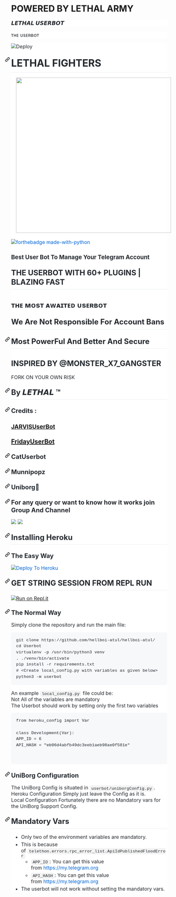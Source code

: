 # POWERED BY LETHAL ARMY 
<div dir="ltr" style="text-align: left;" trbidi="on">
<h3 style="background-color: white; box-sizing: border-box; color: #24292e; font-family: -apple-system, BlinkMacSystemFont, &quot;Segoe UI&quot;, Helvetica, Arial, sans-serif, &quot;Apple Color Emoji&quot;, &quot;Segoe UI Emoji&quot;; font-size: 1.25em; line-height: 1.25; margin-bottom: 16px; margin-top: 0px !important;">
𝙇𝙀𝙏𝙃𝘼𝙇 𝙐𝙎𝙀𝙍𝘽𝙊𝙏</h3>
<div style="background-color: white; box-sizing: border-box; color: #24292e; font-family: -apple-system, BlinkMacSystemFont, &quot;Segoe UI&quot;, Helvetica, Arial, sans-serif, &quot;Apple Color Emoji&quot;, &quot;Segoe UI Emoji&quot;; font-size: 16px; margin-bottom: 16px;">
ᴛʜᴇ ᴜsᴇʀʙᴏᴛ</div>
<div style="background-color: white; box-sizing: border-box; color: #24292e; font-family: -apple-system, BlinkMacSystemFont, &quot;Segoe UI&quot;, Helvetica, Arial, sans-serif, &quot;Apple Color Emoji&quot;, &quot;Segoe UI Emoji&quot;; font-size: 16px; margin-bottom: 16px;">
<a href="https://dashboard.heroku.com/new?template=https%3A%2F%2Fgithub.com%2FLETHAL-ARMY%2FLETHAL-USERBOT" rel="nofollow" style="background-color: initial; box-sizing: border-box; color: #0366d6; text-decoration-line: none;"><img alt="Deploy" data-canonical-src="https://www.herokucdn.com/deploy/button.svg" 
<div dir="ltr" style="background-color: white; box-sizing: border-box; color: #24292e; font-family: -apple-system, BlinkMacSystemFont, &quot;Segoe UI&quot;, Helvetica, Arial, sans-serif, &quot;Apple Color Emoji&quot;, &quot;Segoe UI Emoji&quot;; font-size: 16px; margin-bottom: 0px !important;">
<h1 style="border-bottom: 1px solid rgb(234, 236, 239); box-sizing: border-box; line-height: 1.25; margin: 24px 0px 16px; padding-bottom: 0.3em;">
<a aria-hidden="true" class="anchor" href="https://github.com/hellboi-atul/hellboi-atul/blob/master/README.md#jarvis" id="user-content-jarvis" style="background-color: initial; box-sizing: border-box; color: #0366d6; float: left; line-height: 1; margin-left: -20px; padding-right: 4px; text-decoration-line: none;"><svg aria-hidden="true" class="octicon octicon-link" height="16" version="1.1" viewbox="0 0 16 16" width="16"><path d="M7.775 3.275a.75.75 0 001.06 1.06l1.25-1.25a2 2 0 112.83 2.83l-2.5 2.5a2 2 0 01-2.83 0 .75.75 0 00-1.06 1.06 3.5 3.5 0 004.95 0l2.5-2.5a3.5 3.5 0 00-4.95-4.95l-1.25 1.25zm-4.69 9.64a2 2 0 010-2.83l2.5-2.5a2 2 0 012.83 0 .75.75 0 001.06-1.06 3.5 3.5 0 00-4.95 0l-2.5 2.5a3.5 3.5 0 004.95 4.95l1.25-1.25a.75.75 0 00-1.06-1.06l-1.25 1.25a2 2 0 01-2.83 0z" fill-rule="evenodd"></path></svg></a>LETHAL FIGHTERS</h1>
<div class="separator" style="clear: both; text-align: center;">
<a href="https://telegra.ph/file/d25b5800ff018b3df3e16.jpg" imageanchor="1" style="margin-left: 1em; margin-right: 1em;"><img border="0" data-original-height="500" data-original-width="500" height="500" src="https://telegra.ph/file/d25b5800ff018b3df3e16.jpg" width="500" /></a></div>
<div>
<br /></div>
<div align="center" style="box-sizing: border-box;">
</div>
<div style="box-sizing: border-box;">
<a href="https://www.python.org/" rel="nofollow" style="background-color: initial; box-sizing: border-box; color: #0366d6; text-decoration-line: none;"><img alt="forthebadge made-with-python" src="https://camo.githubusercontent.com/5392ad6fb7875a2520001270f08309896b6cb25d/687474703a2f2f466f7254686542616467652e636f6d2f696d616765732f6261646765732f6d6164652d776974682d707974686f6e2e737667" style="border-style: none; box-sizing: initial; max-width: 100%;" /></a></div>
<div style="box-sizing: border-box;">
<h3 style="text-align: left;">
Best User Bot To Manage Your Telegram Account</h3>
</div>
<h2 style="border-bottom: 1px solid rgb(234, 236, 239); box-sizing: border-box; line-height: 1.25; margin-bottom: 16px; margin-top: 24px; padding-bottom: 0.3em;">
THE USERBOT WITH 60+ PLUGINS | BLAZING FAST </h2>
<h2 style="text-align: left;">
ᴛʜᴇ ᴍᴏsᴛ ᴀᴡᴀɪᴛᴇᴅ ᴜsᴇʀʙᴏᴛ</h2>
<h2 style="border-bottom: 1px solid rgb(234, 236, 239); box-sizing: border-box; line-height: 1.25; margin-bottom: 16px; margin-top: 24px; padding-bottom: 0.3em;">
We Are Not Responsible For Account Bans</h2>
<h2 style="border-bottom: 1px solid rgb(234, 236, 239); box-sizing: border-box; line-height: 1.25; margin-bottom: 16px; margin-top: 24px; padding-bottom: 0.3em;">
<a aria-hidden="true" class="anchor" href="https://github.com/hellboi-atul/hellboi-atul/blob/master/README.md#the-most-powerful-and-better-and-secure" id="user-content-the-most-powerful-and-better-and-secure" style="background-color: initial; box-sizing: border-box; color: #0366d6; float: left; line-height: 1; margin-left: -20px; padding-right: 4px; text-decoration-line: none;"><svg aria-hidden="true" class="octicon octicon-link" height="16" version="1.1" viewbox="0 0 16 16" width="16"><path d="M7.775 3.275a.75.75 0 001.06 1.06l1.25-1.25a2 2 0 112.83 2.83l-2.5 2.5a2 2 0 01-2.83 0 .75.75 0 00-1.06 1.06 3.5 3.5 0 004.95 0l2.5-2.5a3.5 3.5 0 00-4.95-4.95l-1.25 1.25zm-4.69 9.64a2 2 0 010-2.83l2.5-2.5a2 2 0 012.83 0 .75.75 0 001.06-1.06 3.5 3.5 0 00-4.95 0l-2.5 2.5a3.5 3.5 0 004.95 4.95l1.25-1.25a.75.75 0 00-1.06-1.06l-1.25 1.25a2 2 0 01-2.83 0z" fill-rule="evenodd"></path></svg></a><a href="https://github.com/jarvis210904/J.A.R.V.I.S-Userbot#most-powerful-and-better-and-secure" id="user-content-most-powerful-and-better-and-secure" style="background-color: initial; box-sizing: border-box; color: #0366d6; text-decoration-line: none;"></a>Most PowerFul And Better And Secure</h2>
<h2 style="text-align: left;">
INSPIRED BY @MONSTER_X7_GANGSTER</h2>

FORK ON YOUR OWN RISK</h2>
<h2 style="border-bottom: 1px solid rgb(234, 236, 239); box-sizing: border-box; line-height: 1.25; margin-bottom: 16px; margin-top: 24px; padding-bottom: 0.3em;">
<a aria-hidden="true" class="anchor" href="https://github.com/hellboi-atul/hellboi-atul/blob/master/README.md#by-team-Dark-Cobra™" id="user-content-by-team-Dark Cobra™" style="background-color: initial; box-sizing: border-box; color: #0366d6; float: left; line-height: 1; margin-left: -20px; padding-right: 4px; text-decoration-line: none;"><svg aria-hidden="true" class="octicon octicon-link" height="16" version="1.1" viewbox="0 0 16 16" width="16"><path d="M7.775 3.275a.75.75 0 001.06 1.06l1.25-1.25a2 2 0 112.83 2.83l-2.5 2.5a2 2 0 01-2.83 0 .75.75 0 00-1.06 1.06 3.5 3.5 0 004.95 0l2.5-2.5a3.5 3.5 0 00-4.95-4.95l-1.25 1.25zm-4.69 9.64a2 2 0 010-2.83l2.5-2.5a2 2 0 012.83 0 .75.75 0 001.06-1.06 3.5 3.5 0 00-4.95 0l-2.5 2.5a3.5 3.5 0 004.95 4.95l1.25-1.25a.75.75 0 00-1.06-1.06l-1.25 1.25a2 2 0 01-2.83 0z" fill-rule="evenodd"></path></svg></a><a href="https://github.com/jarvis210904/J.A.R.V.I.S-Userbot#by-team-jarvis" id="user-content-by-team-jarvis" style="background-color: initial; box-sizing: border-box; color: #0366d6; text-decoration-line: none;"></a>By 𝙇𝙀𝙏𝙃𝘼𝙇 ™</h2>
<h3 style="box-sizing: border-box; font-size: 1.25em; line-height: 1.25; margin-bottom: 16px; margin-top: 24px;">
<a aria-hidden="true" class="anchor" href="https://github.com/hellboi-atul/hellboi-atul/blob/master/README.md#credits--fridayuserbot" id="user-content-credits--fridayuserbot" style="background-color: initial; box-sizing: border-box; color: #0366d6; float: left; line-height: 1; margin-left: -20px; padding-right: 4px; text-decoration-line: none;"><svg aria-hidden="true" class="octicon octicon-link" height="16" version="1.1" viewbox="0 0 16 16" width="16"><path d="M7.775 3.275a.75.75 0 001.06 1.06l1.25-1.25a2 2 0 112.83 2.83l-2.5 2.5a2 2 0 01-2.83 0 .75.75 0 00-1.06 1.06 3.5 3.5 0 004.95 0l2.5-2.5a3.5 3.5 0 00-4.95-4.95l-1.25 1.25zm-4.69 9.64a2 2 0 010-2.83l2.5-2.5a2 2 0 012.83 0 .75.75 0 001.06-1.06 3.5 3.5 0 00-4.95 0l-2.5 2.5a3.5 3.5 0 004.95 4.95l1.25-1.25a.75.75 0 00-1.06-1.06l-1.25 1.25a2 2 0 01-2.83 0z" fill-rule="evenodd"></path></svg></a><a href="https://github.com/jarvis210904/J.A.R.V.I.S-Userbot#credits--fridayuserbot" id="user-content-credits--fridayuserbot" style="background-color: initial; box-sizing: border-box; color: #0366d6; text-decoration-line: none;"></a>Credits :&nbsp;</h3>
<h3 style="text-align: left;">
<a href="http://jarvisuserbot.com/">JARVISUserBot</a></h3>
<h3 style="box-sizing: border-box; font-size: 1.25em; line-height: 1.25; margin-bottom: 16px; margin-top: 24px;">
<a href="http://github.com/starkgang/FridayUserbot">FridayUserBot</a></h3>
<h3 style="box-sizing: border-box; font-size: 1.25em; line-height: 1.25; margin-bottom: 16px; margin-top: 24px;">
<a aria-hidden="true" class="anchor" href="https://github.com/hellboi-atul/hellboi-atul/blob/master/README.md#catuserbot" id="user-content-catuserbot" style="background-color: initial; box-sizing: border-box; color: #0366d6; float: left; line-height: 1; margin-left: -20px; padding-right: 4px; text-decoration-line: none;"><svg aria-hidden="true" class="octicon octicon-link" height="16" version="1.1" viewbox="0 0 16 16" width="16"><path d="M7.775 3.275a.75.75 0 001.06 1.06l1.25-1.25a2 2 0 112.83 2.83l-2.5 2.5a2 2 0 01-2.83 0 .75.75 0 00-1.06 1.06 3.5 3.5 0 004.95 0l2.5-2.5a3.5 3.5 0 00-4.95-4.95l-1.25 1.25zm-4.69 9.64a2 2 0 010-2.83l2.5-2.5a2 2 0 012.83 0 .75.75 0 001.06-1.06 3.5 3.5 0 00-4.95 0l-2.5 2.5a3.5 3.5 0 004.95 4.95l1.25-1.25a.75.75 0 00-1.06-1.06l-1.25 1.25a2 2 0 01-2.83 0z" fill-rule="evenodd"></path></svg></a><a href="https://github.com/jarvis210904/J.A.R.V.I.S-Userbot#catuserbot" id="user-content-catuserbot" style="background-color: initial; box-sizing: border-box; color: #0366d6; text-decoration-line: none;"></a>CatUserbot</h3>
<h3 style="box-sizing: border-box; font-size: 1.25em; line-height: 1.25; margin-bottom: 16px; margin-top: 24px;">
<a aria-hidden="true" class="anchor" href="https://github.com/hellboi-atul/hellboi-atul/blob/master/README.md#munnipopz" id="user-content-munnipopz" style="background-color: initial; box-sizing: border-box; color: #0366d6; float: left; line-height: 1; margin-left: -20px; padding-right: 4px; text-decoration-line: none;"><svg aria-hidden="true" class="octicon octicon-link" height="16" version="1.1" viewbox="0 0 16 16" width="16"><path d="M7.775 3.275a.75.75 0 001.06 1.06l1.25-1.25a2 2 0 112.83 2.83l-2.5 2.5a2 2 0 01-2.83 0 .75.75 0 00-1.06 1.06 3.5 3.5 0 004.95 0l2.5-2.5a3.5 3.5 0 00-4.95-4.95l-1.25 1.25zm-4.69 9.64a2 2 0 010-2.83l2.5-2.5a2 2 0 012.83 0 .75.75 0 001.06-1.06 3.5 3.5 0 00-4.95 0l-2.5 2.5a3.5 3.5 0 004.95 4.95l1.25-1.25a.75.75 0 00-1.06-1.06l-1.25 1.25a2 2 0 01-2.83 0z" fill-rule="evenodd"></path></svg></a><a href="https://github.com/jarvis210904/J.A.R.V.I.S-Userbot#munnipopz" id="user-content-munnipopz" style="background-color: initial; box-sizing: border-box; color: #0366d6; text-decoration-line: none;"></a>Munnipopz</h3>
<h3 style="box-sizing: border-box; font-size: 1.25em; line-height: 1.25; margin-bottom: 16px; margin-top: 24px;">
<a aria-hidden="true" class="anchor" href="https://github.com/hellboi-atul/hellboi-atul/blob/master/README.md#Uniborg" id="user-content-Uniborg" style="background-color: initial; box-sizing: border-box; color: #0366d6; float: left; line-height: 1; margin-left: -20px; padding-right: 4px; text-decoration-line: none;"><svg aria-hidden="true" class="octicon octicon-link" height="16" version="1.1" viewbox="0 0 16 16" width="16"><path d="M7.775 3.275a.75.75 0 001.06 1.06l1.25-1.25a2 2 0 112.83 2.83l-2.5 2.5a2 2 0 01-2.83 0 .75.75 0 00-1.06 1.06 3.5 3.5 0 004.95 0l2.5-2.5a3.5 3.5 0 00-4.95-4.95l-1.25 1.25zm-4.69 9.64a2 2 0 010-2.83l2.5-2.5a2 2 0 012.83 0 .75.75 0 001.06-1.06 3.5 3.5 0 00-4.95 0l-2.5 2.5a3.5 3.5 0 004.95 4.95l1.25-1.25a.75.75 0 00-1.06-1.06l-1.25 1.25a2 2 0 01-2.83 0z" fill-rule="evenodd"></path></svg></a><a href="https://github.com/jarvis210904/J.A.R.V.I.S-Userbot#Uniborg" id="user-content-Uniborg" style="background-color: initial; box-sizing: border-box; color: #0366d6; text-decoration-line: none;"></a>Uniborg🤗</h3>
<h3 style="box-sizing: border-box; font-size: 1.25em; line-height: 1.25; margin-bottom: 16px; margin-top: 24px;">
<a aria-hidden="true" class="anchor" href="https://github.com/hellboi-atul/hellboi-atul/blob/master/README.md#for-any-query-or-want-to-know-how-it-works-join-group-and-channel" id="user-content-for-any-query-or-want-to-know-how-it-works-join-group-and-channel" style="background-color: initial; box-sizing: border-box; color: #0366d6; float: left; line-height: 1; margin-left: -20px; padding-right: 4px; text-decoration-line: none;"><svg aria-hidden="true" class="octicon octicon-link" height="16" version="1.1" viewbox="0 0 16 16" width="16"><path d="M7.775 3.275a.75.75 0 001.06 1.06l1.25-1.25a2 2 0 112.83 2.83l-2.5 2.5a2 2 0 01-2.83 0 .75.75 0 00-1.06 1.06 3.5 3.5 0 004.95 0l2.5-2.5a3.5 3.5 0 00-4.95-4.95l-1.25 1.25zm-4.69 9.64a2 2 0 010-2.83l2.5-2.5a2 2 0 012.83 0 .75.75 0 001.06-1.06 3.5 3.5 0 00-4.95 0l-2.5 2.5a3.5 3.5 0 004.95 4.95l1.25-1.25a.75.75 0 00-1.06-1.06l-1.25 1.25a2 2 0 01-2.83 0z" fill-rule="evenodd"></path></svg></a><a href="https://github.com/jarvis210904/J.A.R.V.I.S-Userbot#for-any-query-or-want-to-know-how-it-works-join-group-and-channel" id="user-content-for-any-query-or-want-to-know-how-it-works-join-group-and-channel" style="background-color: initial; box-sizing: border-box; color: #0366d6; text-decoration-line: none;"></a>For any query or want to know how it works join Group And Channel</h3>
<div style="box-sizing: border-box;">
<a href="https://t.me/Dark_cobra_support_group"><img src="https://camo.githubusercontent.com/e531cdc1dbdcb78f8ffe767875a6b6d33c43e2e0/68747470733a2f2f696d672e736869656c64732e696f2f62616467652f4a6f696e2d54656c656772616d2532304368616e6e656c2d7265642e7376673f6c6f676f3d54656c656772616d" style="border-style: none; box-sizing: initial; max-width: 100%;" /></a><span id="goog_140558409"></span><a href="https://www.blogger.com/"></a><span id="goog_140558410"></span>&nbsp;<a href="https://t.me/Dark_cobra_support"><img src="https://camo.githubusercontent.com/7b0a8bb8af0b2466dd1c38a6c1367ddee45ba266/68747470733a2f2f696d672e736869656c64732e696f2f62616467652f4a6f696e2d54656c656772616d25323047726f75702d626c75652e7376673f6c6f676f3d74656c656772616d" style="border-style: none; box-sizing: initial; max-width: 100%;" /></a></div>
<h2 style="border-bottom: 1px solid rgb(234, 236, 239); box-sizing: border-box; line-height: 1.25; margin-bottom: 16px; margin-top: 24px; padding-bottom: 0.3em;">
<a aria-hidden="true" class="anchor" href="https://github.com/hellboi-atul/hellboi-atul/blob/master/README.md#installing-heroku" id="user-content-installing-heroku" style="background-color: initial; box-sizing: border-box; color: #0366d6; float: left; line-height: 1; margin-left: -20px; padding-right: 4px; text-decoration-line: none;"><svg aria-hidden="true" class="octicon octicon-link" height="16" version="1.1" viewbox="0 0 16 16" width="16"><path d="M7.775 3.275a.75.75 0 001.06 1.06l1.25-1.25a2 2 0 112.83 2.83l-2.5 2.5a2 2 0 01-2.83 0 .75.75 0 00-1.06 1.06 3.5 3.5 0 004.95 0l2.5-2.5a3.5 3.5 0 00-4.95-4.95l-1.25 1.25zm-4.69 9.64a2 2 0 010-2.83l2.5-2.5a2 2 0 012.83 0 .75.75 0 001.06-1.06 3.5 3.5 0 00-4.95 0l-2.5 2.5a3.5 3.5 0 004.95 4.95l1.25-1.25a.75.75 0 00-1.06-1.06l-1.25 1.25a2 2 0 01-2.83 0z" fill-rule="evenodd"></path></svg></a><a href="https://github.com/jarvis210904/J.A.R.V.I.S-Userbot#installing-heroku" id="user-content-installing-heroku" style="background-color: initial; box-sizing: border-box; color: #0366d6; text-decoration-line: none;"></a>Installing Heroku</h2>
<h3 style="box-sizing: border-box; font-size: 1.25em; line-height: 1.25; margin-bottom: 16px; margin-top: 24px;">
<a aria-hidden="true" class="anchor" href="https://github.com/hellboi-atul/hellboi-atul/blob/master/README.md#the-easy-way" id="user-content-the-easy-way" style="background-color: initial; box-sizing: border-box; color: #0366d6; float: left; line-height: 1; margin-left: -20px; padding-right: 4px; text-decoration-line: none;"><svg aria-hidden="true" class="octicon octicon-link" height="16" version="1.1" viewbox="0 0 16 16" width="16"><path d="M7.775 3.275a.75.75 0 001.06 1.06l1.25-1.25a2 2 0 112.83 2.83l-2.5 2.5a2 2 0 01-2.83 0 .75.75 0 00-1.06 1.06 3.5 3.5 0 004.95 0l2.5-2.5a3.5 3.5 0 00-4.95-4.95l-1.25 1.25zm-4.69 9.64a2 2 0 010-2.83l2.5-2.5a2 2 0 012.83 0 .75.75 0 001.06-1.06 3.5 3.5 0 00-4.95 0l-2.5 2.5a3.5 3.5 0 004.95 4.95l1.25-1.25a.75.75 0 00-1.06-1.06l-1.25 1.25a2 2 0 01-2.83 0z" fill-rule="evenodd"></path></svg></a><a href="https://github.com/jarvis210904/J.A.R.V.I.S-Userbot#the-easy-way" id="user-content-the-easy-way" style="background-color: initial; box-sizing: border-box; color: #0366d6; text-decoration-line: none;"></a>The Easy Way</h3>
<div style="box-sizing: border-box;">
<a href="https://dashboard.heroku.com/new?button-url=https%3A%2F%2Fgithub.com%2FDARK-COBRA%2FDARKCOBRA&amp;template=https%3A%2F%2Fgithub.com%2FDARK-COBRA%2FDARKCOBRA" rel="nofollow" style="background-color: initial; box-sizing: border-box; color: #0366d6; text-decoration-line: none;"><img alt="Deploy To Heroku" src="https://camo.githubusercontent.com/83b0e95b38892b49184e07ad572c94c8038323fb/68747470733a2f2f7777772e6865726f6b7563646e2e636f6d2f6465706c6f792f627574746f6e2e737667" style="border-style: none; box-sizing: initial; max-width: 100%;" /></a></div>
<h2 style="border-bottom: 1px solid rgb(234, 236, 239); box-sizing: border-box; line-height: 1.25; margin-bottom: 16px; margin-top: 24px; padding-bottom: 0.3em;">
<a aria-hidden="true" class="anchor" href="https://github.com/hellboi-atul/hellboi-atul/blob/master/README.md#get-string-session-from-repl-run" id="user-content-get-string-session-from-repl-run" style="background-color: initial; box-sizing: border-box; color: #0366d6; float: left; line-height: 1; margin-left: -20px; padding-right: 4px; text-decoration-line: none;"><svg aria-hidden="true" class="octicon octicon-link" height="16" version="1.1" viewbox="0 0 16 16" width="16"><path d="M7.775 3.275a.75.75 0 001.06 1.06l1.25-1.25a2 2 0 112.83 2.83l-2.5 2.5a2 2 0 01-2.83 0 .75.75 0 00-1.06 1.06 3.5 3.5 0 004.95 0l2.5-2.5a3.5 3.5 0 00-4.95-4.95l-1.25 1.25zm-4.69 9.64a2 2 0 010-2.83l2.5-2.5a2 2 0 012.83 0 .75.75 0 001.06-1.06 3.5 3.5 0 00-4.95 0l-2.5 2.5a3.5 3.5 0 004.95 4.95l1.25-1.25a.75.75 0 00-1.06-1.06l-1.25 1.25a2 2 0 01-2.83 0z" fill-rule="evenodd"></path></svg></a><a href="https://github.com/jarvis210904/J.A.R.V.I.S-Userbot#get-string-session-from-repl-run" id="user-content-get-string-session-from-repl-run" style="background-color: initial; box-sizing: border-box; color: #0366d6; text-decoration-line: none;"></a>GET STRING SESSION FROM REPL RUN</h2>
<div style="box-sizing: border-box;">
<a href="https://darkcobra1.crazycreatorr.repl.run/"><img alt="Run on Repl.it" src="https://camo.githubusercontent.com/05149b448485553c6f14f6430a45c12dcc79ed3c/68747470733a2f2f7265706c2e69742f62616467652f6769746875622f6a61727669733231303930342f4a6172766973" style="border-style: none; box-sizing: initial; max-width: 100%;" /></a></div>
<h3 style="box-sizing: border-box; font-size: 1.25em; line-height: 1.25; margin-bottom: 16px; margin-top: 24px;">
<a aria-hidden="true" class="anchor" href="https://github.com/hellboi-atul/hellboi-atul/blob/master/README.md#the-normal-way" id="user-content-the-normal-way" style="background-color: initial; box-sizing: border-box; color: #0366d6; float: left; line-height: 1; margin-left: -20px; padding-right: 4px; text-decoration-line: none;"><svg aria-hidden="true" class="octicon octicon-link" height="16" version="1.1" viewbox="0 0 16 16" width="16"><path d="M7.775 3.275a.75.75 0 001.06 1.06l1.25-1.25a2 2 0 112.83 2.83l-2.5 2.5a2 2 0 01-2.83 0 .75.75 0 00-1.06 1.06 3.5 3.5 0 004.95 0l2.5-2.5a3.5 3.5 0 00-4.95-4.95l-1.25 1.25zm-4.69 9.64a2 2 0 010-2.83l2.5-2.5a2 2 0 012.83 0 .75.75 0 001.06-1.06 3.5 3.5 0 00-4.95 0l-2.5 2.5a3.5 3.5 0 004.95 4.95l1.25-1.25a.75.75 0 00-1.06-1.06l-1.25 1.25a2 2 0 01-2.83 0z" fill-rule="evenodd"></path></svg></a><a href="https://github.com/hellboi-atul/hellboi-atul#the-normal-way" id="user-content-the-normal-way" style="background-color: initial; box-sizing: border-box; color: #0366d6; text-decoration-line: none;"></a>The Normal Way</h3>
<div style="box-sizing: border-box;">
Simply clone the repository and run the main file:</div>
<div style="box-sizing: border-box;">
<pre style="background-color: #f6f8fa; border-radius: 6px; box-sizing: border-box; font-family: SFMono-Regular, Consolas, &quot;Liberation Mono&quot;, Menlo, monospace; font-size: 13.6px; line-height: 1.45; margin-bottom: 16px; overflow-wrap: normal; overflow: auto; padding: 16px;">git clone https://github.com/hellboi-atul/hellboi-atul/
<span style="box-sizing: border-box;">cd</span> Userbot
virtualenv -p /usr/bin/python3 venv
<span style="box-sizing: border-box;">.</span> ./venv/bin/activate
pip install -r requirements.txt
<span style="box-sizing: border-box;"><span style="box-sizing: border-box;">#</span> &lt;Create local_config.py with variables as given below&gt;</span>
python3 -m userbot</pre>
</div>
<div style="box-sizing: border-box;">
An example&nbsp;<code style="background-color: rgba(27, 31, 35, 0.05); border-radius: 6px; box-sizing: border-box; font-family: SFMono-Regular, Consolas, &quot;Liberation Mono&quot;, Menlo, monospace; font-size: 13.6px; margin: 0px; padding: 0.2em 0.4em;">local_config.py</code>&nbsp;file could be:</div>
<div style="box-sizing: border-box;">
<span style="box-sizing: border-box;">Not All of the variables are mandatory</span></div>
<div style="box-sizing: border-box;">
<span style="box-sizing: border-box;">The Userbot should work by setting only the first two variables</span></div>
<div style="box-sizing: border-box;">
<pre style="background-color: #f6f8fa; border-radius: 6px; box-sizing: border-box; font-family: SFMono-Regular, Consolas, &quot;Liberation Mono&quot;, Menlo, monospace; font-size: 13.6px; line-height: 1.45; margin-bottom: 16px; overflow-wrap: normal; overflow: auto; padding: 16px;"><span style="box-sizing: border-box;">from</span> <span style="box-sizing: border-box;">heroku_config</span> <span style="box-sizing: border-box;">import</span> <span style="box-sizing: border-box;">Var</span>
<div style="box-sizing: border-box; margin-bottom: 16px;">
<span style="box-sizing: border-box;">class</span> <span style="box-sizing: border-box;">Development</span>(<span style="box-sizing: border-box;">Var</span>):
<span style="box-sizing: border-box;">APP_ID</span> <span style="box-sizing: border-box;">=</span> <span style="box-sizing: border-box;">6</span>
<span style="box-sizing: border-box;">API_HASH</span> <span style="box-sizing: border-box;">=</span> <span style="box-sizing: border-box;">"eb06d4abfb49dc3eeb1aeb98ae0f581e"</span></div>
</pre>
<div style="box-sizing: border-box; margin-bottom: 16px;">
</div>
</div>
<h3 style="box-sizing: border-box; font-size: 1.25em; line-height: 1.25; margin-bottom: 16px; margin-top: 24px;">
<a aria-hidden="true" class="anchor" href="https://github.com/hellboi-atul/hellboi-atul/blob/master/README.md#uniborg-configuration" id="user-content-uniborg-configuration" style="background-color: initial; box-sizing: border-box; color: #0366d6; float: left; line-height: 1; margin-left: -20px; padding-right: 4px; text-decoration-line: none;"><svg aria-hidden="true" class="octicon octicon-link" height="16" version="1.1" viewbox="0 0 16 16" width="16"><path d="M7.775 3.275a.75.75 0 001.06 1.06l1.25-1.25a2 2 0 112.83 2.83l-2.5 2.5a2 2 0 01-2.83 0 .75.75 0 00-1.06 1.06 3.5 3.5 0 004.95 0l2.5-2.5a3.5 3.5 0 00-4.95-4.95l-1.25 1.25zm-4.69 9.64a2 2 0 010-2.83l2.5-2.5a2 2 0 012.83 0 .75.75 0 001.06-1.06 3.5 3.5 0 00-4.95 0l-2.5 2.5a3.5 3.5 0 004.95 4.95l1.25-1.25a.75.75 0 00-1.06-1.06l-1.25 1.25a2 2 0 01-2.83 0z" fill-rule="evenodd"></path></svg></a><a href="https://github.com/hellboi-atul/hellboi-atul#uniborg-configuration" id="user-content-uniborg-configuration" style="background-color: initial; box-sizing: border-box; color: #0366d6; text-decoration-line: none;"></a>UniBorg Configuration</h3>
<div style="box-sizing: border-box;">
The UniBorg Config is situated in&nbsp;<code style="background-color: rgba(27, 31, 35, 0.05); border-radius: 6px; box-sizing: border-box; font-family: SFMono-Regular, Consolas, &quot;Liberation Mono&quot;, Menlo, monospace; font-size: 13.6px; margin: 0px; padding: 0.2em 0.4em;">userbot/uniborgConfig.py</code>.</div>
<div style="box-sizing: border-box;">
<span style="box-sizing: border-box;">Heroku Configuration</span>&nbsp;Simply just leave the Config as it is.</div>
<div style="box-sizing: border-box;">
<span style="box-sizing: border-box;">Local Configuration</span>&nbsp;Fortunately there are no Mandatory vars for the UniBorg Support Config.</div>
<h2 style="border-bottom: 1px solid rgb(234, 236, 239); box-sizing: border-box; line-height: 1.25; margin-bottom: 16px; margin-top: 24px; padding-bottom: 0.3em;">
<a aria-hidden="true" class="anchor" href="https://github.com/hellboi-atul/hellboi-atul/blob/master/README.md#mandatory-vars" id="user-content-mandatory-vars" style="background-color: initial; box-sizing: border-box; color: #0366d6; float: left; line-height: 1; margin-left: -20px; padding-right: 4px; text-decoration-line: none;"><svg aria-hidden="true" class="octicon octicon-link" height="16" version="1.1" viewbox="0 0 16 16" width="16"><path d="M7.775 3.275a.75.75 0 001.06 1.06l1.25-1.25a2 2 0 112.83 2.83l-2.5 2.5a2 2 0 01-2.83 0 .75.75 0 00-1.06 1.06 3.5 3.5 0 004.95 0l2.5-2.5a3.5 3.5 0 00-4.95-4.95l-1.25 1.25zm-4.69 9.64a2 2 0 010-2.83l2.5-2.5a2 2 0 012.83 0 .75.75 0 001.06-1.06 3.5 3.5 0 00-4.95 0l-2.5 2.5a3.5 3.5 0 004.95 4.95l1.25-1.25a.75.75 0 00-1.06-1.06l-1.25 1.25a2 2 0 01-2.83 0z" fill-rule="evenodd"></path></svg></a><a href="https://github.com/jarvis210904/J.A.R.V.I.S-Userbot#mandatory-vars" id="user-content-mandatory-vars" style="background-color: initial; box-sizing: border-box; color: #0366d6; text-decoration-line: none;"></a>Mandatory Vars</h2>
<ul style="box-sizing: border-box; margin-bottom: 16px; margin-top: 0px; padding-left: 2em;">
<li style="box-sizing: border-box;">Only two of the environment variables are mandatory.</li>
<li style="box-sizing: border-box; margin-top: 0.25em;">This is because of&nbsp;<code style="background-color: rgba(27, 31, 35, 0.05); border-radius: 6px; box-sizing: border-box; font-family: SFMono-Regular, Consolas, &quot;Liberation Mono&quot;, Menlo, monospace; font-size: 13.6px; margin: 0px; padding: 0.2em 0.4em;">telethon.errors.rpc_error_list.ApiIdPublishedFloodError</code><ul style="box-sizing: border-box; margin-bottom: 0px; margin-top: 0px; padding-left: 2em;">
<li style="box-sizing: border-box;"><code style="background-color: rgba(27, 31, 35, 0.05); border-radius: 6px; box-sizing: border-box; font-family: SFMono-Regular, Consolas, &quot;Liberation Mono&quot;, Menlo, monospace; font-size: 13.6px; margin: 0px; padding: 0.2em 0.4em;">APP_ID</code>: You can get this value from&nbsp;<a href="https://my.telegram.org/" rel="nofollow" style="background-color: initial; box-sizing: border-box; color: #0366d6; text-decoration-line: none;">https://my.telegram.org</a></li>
<li style="box-sizing: border-box; margin-top: 0.25em;"><code style="background-color: rgba(27, 31, 35, 0.05); border-radius: 6px; box-sizing: border-box; font-family: SFMono-Regular, Consolas, &quot;Liberation Mono&quot;, Menlo, monospace; font-size: 13.6px; margin: 0px; padding: 0.2em 0.4em;">API_HASH</code>: You can get this value from&nbsp;<a href="https://my.telegram.org/" rel="nofollow" style="background-color: initial; box-sizing: border-box; color: #0366d6; text-decoration-line: none;">https://my.telegram.org</a></li>
</ul>
</li>
<li style="box-sizing: border-box; margin-top: 0.25em;">The userbot will not work without setting the mandatory vars.</li>
</ul>
</div>
</div>
